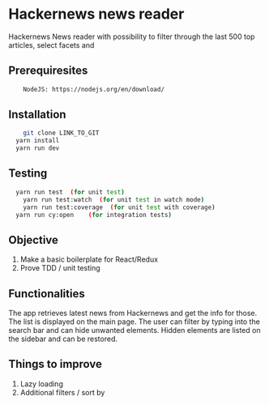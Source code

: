 # Hackernews news reader

Hackernews News reader with possibility to filter through the last 500 top articles, select facets and

## Prerequiresites

```bash
	NodeJS: https://nodejs.org/en/download/
```

## Installation

```bash
	git clone LINK_TO_GIT
  yarn install
  yarn run dev
```

## Testing

```bash
  yarn run test  (for unit test)
	yarn run test:watch  (for unit test in watch mode)
	yarn run test:coverage  (for unit test with coverage)
  yarn run cy:open    (for integration tests)
```

## Objective
1) Make a basic boilerplate for React/Redux
2) Prove TDD / unit testing

## Functionalities
The app retrieves latest news from Hackernews and get the info for those.
The list is displayed on the main page.
The user can filter by typing into the search bar and can hide unwanted elements.
Hidden elements are listed on the sidebar and can be restored.


## Things to improve
1) Lazy loading
2) Additional filters / sort by
